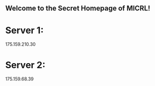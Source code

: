 ## Welcome to the Secret Homepage of MICRL!
# Server 1:
175.159.210.30
# Server 2:
175.159.68.39







